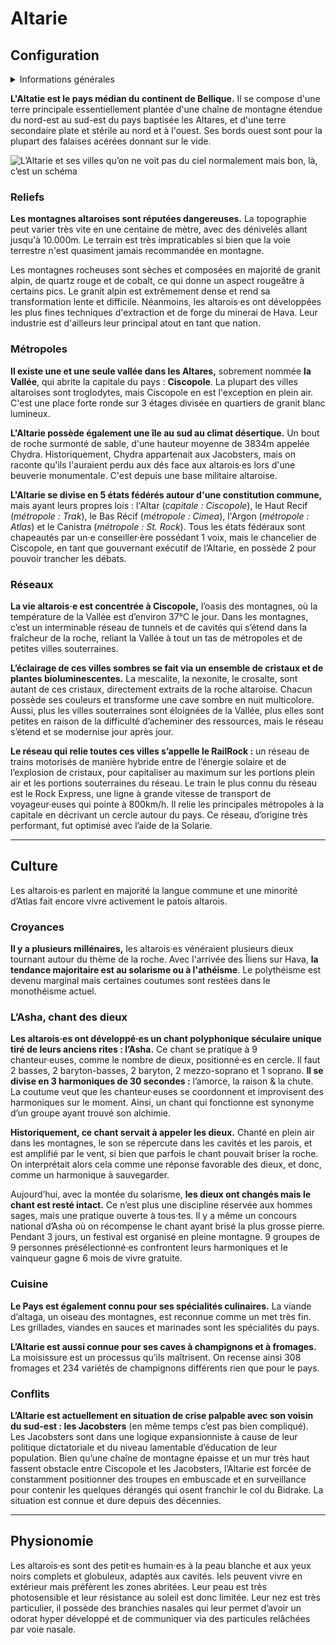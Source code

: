 # Altarie

## Configuration

<details>

<summary>Informations générales</summary>

**Continent** : Bellica

**Gouvernement** : Fédération

**Habitant·es** : Altarois·es

**Altitude** : 340m à 6482m

**Température** : 58°C en moy.

**Population** : 106 585&#x20;

</details>

**L'Altatie est le pays médian du continent de Bellique.** Il se compose d'une terre principale essentiellement plantée d'une chaîne de montagne étendue du nord-est au sud-est du pays baptisée les Altares, et d'une terre secondaire plate et stérile au nord et à l'ouest. Ses bords ouest sont pour la plupart des falaises acérées donnant sur le vide.

![L’Altarie et ses villes qu’on ne voit pas du ciel normalement mais bon, là, c’est un schéma](../../.gitbook/assets/map\_altarie.png)

### Reliefs

**Les montagnes altaroises sont réputées dangereuses.** La topographie peut varier très vite en une centaine de mètre, avec des dénivelés allant jusqu'à 10.000m. Le terrain est très impraticables si bien que la voie terrestre n'est quasiment jamais recommandée en montagne.

Les montagnes rocheuses sont sèches et composées en majorité de granit alpin, de quartz rouge et de cobalt, ce qui donne un aspect rougeâtre à certains pics. Le granit alpin est extrêmement dense et rend sa transformation lente et difficile. Néanmoins, les altarois·es ont développées les plus fines techniques d'extraction et de forge du minerai de Hava. Leur industrie est d'ailleurs leur principal atout en tant que nation.

### Métropoles

**Il existe une et une seule vallée dans les Altares,** sobrement nommée **la Vallée**, qui abrite la capitale du pays : **Ciscopole**. La plupart des villes altaroises sont troglodytes, mais Ciscopole en est l'exception en plein air. C'est une place forte ronde sur 3 étages divisée en quartiers de granit blanc lumineux.

**L'Altarie possède également une île au sud au climat désertique.** Un bout de roche surmonté de sable, d'une hauteur moyenne de 3834m appelée Chydra. Historiquement, Chydra appartenait aux Jacobsters, mais on raconte qu'ils l'auraient perdu aux dés face aux altarois·es lors d'une beuverie monumentale. C'est depuis une base militaire altaroise.

**L'Altarie se divise en 5 états fédérés autour d'une constitution commune,** mais ayant leurs propres lois : l'Altar (_capitale : Ciscopole_), le Haut Recif (_métropole : Trak_), le Bas Récif (_métropole : Cimea_), l'Argon (_métropole : Atlas_) et le Canistra (_métropole : St. Rock_). Tous les états fédéraux sont chapeautés par un·e conseiller·ère possédant 1 voix, mais le chancelier de Ciscopole, en tant que gouvernant exécutif de l’Altarie, en possède 2 pour pouvoir trancher les débats.

### Réseaux

**La vie altarois·e est concentrée à Ciscopole,** l’oasis des montagnes, où la température de la Vallée est d’environ 37°C le jour. Dans les montagnes, c’est un interminable réseau de tunnels et de cavités qui s’étend dans la fraîcheur de la roche, reliant la Vallée à tout un tas de métropoles et de petites villes souterraines.

**L’éclairage de ces villes sombres se fait via un ensemble de cristaux et de plantes bioluminescentes.** La mescalite, la nexonite, le crosalte, sont autant de ces cristaux, directement extraits de la roche altaroise. Chacun possède ses couleurs et transforme une cave sombre en nuit multicolore. Aussi, plus les villes souterraines sont éloignées de la Vallée, plus elles sont petites en raison de la difficulté d’acheminer des ressources, mais le réseau s’étend et se modernise jour après jour.

**Le réseau qui relie toutes ces villes s’appelle le RailRock :** un réseau de trains motorisés de manière hybride entre de l’énergie solaire et de l’explosion de cristaux, pour capitaliser au maximum sur les portions plein air et les portions souterraines du réseau. Le train le plus connu du réseau est le Rock Express, une ligne à grande vitesse de transport de voyageur·euses qui pointe à 800km/h. Il relie les principales métropoles à la capitale en décrivant un cercle autour du pays. Ce réseau, d’origine très performant, fut optimisé avec l’aide de la Solarie.

***

## Culture

Les altarois·es parlent en majorité la langue commune et une minorité d’Atlas fait encore vivre activement le patois altarois.

### Croyances

**Il y a plusieurs millénaires,** les altarois·es vénéraient plusieurs dieux tournant autour du thème de la roche. Avec l'arrivée des Îliens sur Hava, **la tendance majoritaire est au solarisme ou à l'athéisme**. Le polythéisme est devenu marginal mais certaines coutumes sont restées dans le monothéisme actuel.

### L’Asha, chant des dieux

**Les altarois·es ont développé·es un chant polyphonique séculaire unique tiré de leurs anciens rites : l’Asha.** Ce chant se pratique à 9 chanteur·euses, comme le nombre de dieux, positionné·es en cercle. Il faut 2 basses, 2 baryton-basses, 2 baryton, 2 mezzo-soprano et 1 soprano. **Il se divise en 3 harmoniques de 30 secondes :** l’amorce, la raison & la chute. La coutume veut que les chanteur·euses se coordonnent et improvisent des harmoniques sur le moment. Ainsi, un chant qui fonctionne est synonyme d’un groupe ayant trouvé son alchimie.

**Historiquement, ce chant servait à appeler les dieux.** Chanté en plein air dans les montagnes, le son se répercute dans les cavités et les parois, et est amplifié par le vent, si bien que parfois le chant pouvait briser la roche. On interprétait alors cela comme une réponse favorable des dieux, et donc, comme un harmonique à sauvegarder.

Aujourd’hui, avec la montée du solarisme, **les dieux ont changés mais le chant est resté intact.** Ce n’est plus une discipline réservée aux hommes sages, mais une pratique ouverte à tous·tes. Il y a même un concours national d’Asha où on récompense le chant ayant brisé la plus grosse pierre. Pendant 3 jours, un festival est organisé en pleine montagne. 9 groupes de 9 personnes présélectionné·es confrontent leurs harmoniques et le vainqueur gagne 6 mois de vivre gratuite.

### Cuisine

**Le Pays est également connu pour ses spécialités culinaires.** La viande d’altaga, un oiseau des montagnes, est reconnue comme un met très fin. Les grillades, viandes en sauces et marinades sont les spécialités du pays.

**L’Altarie est aussi connue pour ses caves à champignons et à fromages.** La moisissure est un processus qu’ils maîtrisent. On recense ainsi 308 fromages et 234 variétés de champignons différents rien que pour le pays.

### Conflits

**L’Altarie est actuellement en situation de crise palpable avec son voisin du sud-est : les Jacobsters** (en même temps c’est pas bien compliqué). Les Jacobsters sont dans une logique expansionniste à cause de leur politique dictatoriale et du niveau lamentable d’éducation de leur population. Bien qu’une chaîne de montagne épaisse et un mur très haut fassent obstacle entre Ciscopole et les Jacobsters, l’Altarie est forcée de constamment positionner des troupes en embuscade et en surveillance pour contenir les quelques dérangés qui osent franchir le col du Bidrake. La situation est connue et dure depuis des décennies.



***

## Physionomie

Les altarois·es sont des petit·es humain·es à la peau blanche et aux yeux noirs complets et globuleux, adaptés aux cavités. Iels peuvent vivre en extérieur mais préfèrent les zones abritées. Leur peau est très photosensible et leur résistance au soleil est donc limitée. Leur nez est très particulier, il possède des branchies nasales qui leur permet d’avoir un odorat hyper développé et de communiquer via des particules relâchées par voie nasale.
